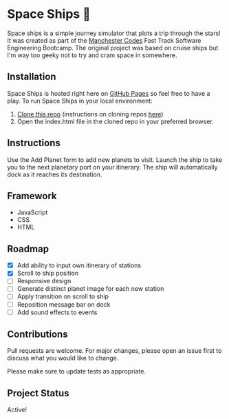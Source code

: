 # Space Ships 🚀

Space ships is a simple journey simulator that plots a trip through the stars!
It was created as part of the [Manchester Codes](https://manchestercodes.com) Fast Track Software Engineering Bootcamp. The original project was based on cruise ships but I'm way too geeky not to try and cram space in somewhere.

## Installation

Space Ships is hosted right here on [GitHub Pages](https://veeuye.github.io/space-ships/) so feel free to have a play.
To run Space Ships in your local environment:

1. [Clone this repo](https://github.com/VeeUye/space-ships) (instructions on cloning repos [here](https://docs.github.com/en/repositories/creating-and-managing-repositories/cloning-a-repository))
2. Open the index.html file in the cloned repo in your preferred browser.

## Instructions

Use the Add Planet form to add new planets to visit. Launch the ship to take you to the next planetary port on your itinerary. The ship will automatically dock as it reaches its destination.

## Framework

- JavaScript
- CSS
- HTML

## Roadmap

- [x] Add ability to input own itinerary of stations
- [x] Scroll to ship position
- [ ] Responsive design
- [ ] Generate distinct planet image for each new station
- [ ] Apply transition on scroll to ship
- [ ] Reposition message bar on dock
- [ ] Add sound effects to events

## Contributions

Pull requests are welcome. For major changes, please open an issue first to discuss what you would like to change.

Please make sure to update tests as appropriate.

## Project Status

Active!
